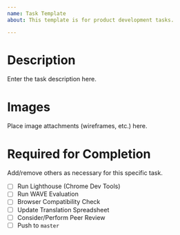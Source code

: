 ```yaml
---
name: Task Template
about: This template is for product development tasks.

---
```


<!-- Please name the task using the following information: **Applicant/Manager/Admin/Sitewide - Name**. Assign this task to the appropriate person, give it either a "FED" or "BED" label, and give it the "**Task**" label. -->

# Description
Enter the task description here.

# Images
Place image attachments (wireframes, etc.) here.

# Required for Completion
Add/remove others as necessary for this specific task.
- [ ] Run Lighthouse (Chrome Dev Tools)
- [ ] Run WAVE Evaluation
- [ ] Browser Compatibility Check
- [ ] Update Translation Spreadsheet
- [ ] Consider/Perform Peer Review
- [ ] Push to `master`
